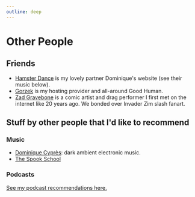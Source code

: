 ```yaml
---
outline: deep
---
```


# Other People

## Friends

* <a href="https://hamster.dance">Hamster Dance</a> is my lovely partner Dominique's website (see their music below).
* <a href="https://gorzek.com">Gorzek</a> is my hosting provider and all-around Good Human.
* <a href="https://bsky.app/profile/zadgravebone.bsky.social">Zad Gravebone</a> is a comic artist and drag performer I first met on the internet like 20 years ago. We bonded over Invader Zim slash fanart.

## Stuff by other people that I'd like to recommend

### Music

* <a href="https://dcypres.bandcamp.com/">Dominique Cyprès</a>: dark ambient electronic music.
* <a href="https://thespookschool.bandcamp.com/">The Spook School</a>

### Podcasts

<a href="podcasts">See my podcast recommendations here.</a>
